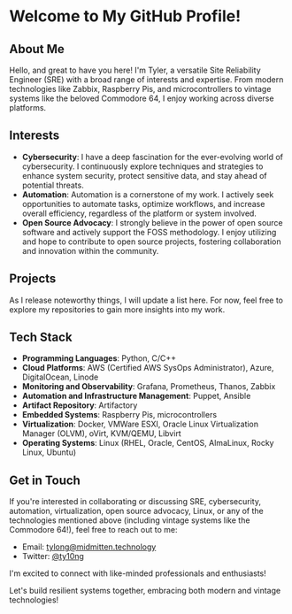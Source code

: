# Welcome to My GitHub Profile!

## About Me
Hello, and great to have you here! I'm Tyler, a versatile Site Reliability Engineer (SRE) with a broad range of interests and expertise. From modern technologies like Zabbix, Raspberry Pis, and microcontrollers to vintage systems like the beloved Commodore 64, I enjoy working across diverse platforms.

## Interests
- **Cybersecurity**: I have a deep fascination for the ever-evolving world of cybersecurity. I continuously explore techniques and strategies to enhance system security, protect sensitive data, and stay ahead of potential threats.
- **Automation**: Automation is a cornerstone of my work. I actively seek opportunities to automate tasks, optimize workflows, and increase overall efficiency, regardless of the platform or system involved.
- **Open Source Advocacy**: I strongly believe in the power of open source software and actively support the FOSS methodology. I enjoy utilizing and hope to contribute to open source projects, fostering collaboration and innovation within the community.

## Projects
<!--
Here are some noteworthy projects I've been involved in:
- **Project 1**: [Brief project description with a link to the repository]
- **Project 2**: [Brief project description with a link to the repository]
- **Project 3**: [Brief project description with a link to the repository]
-->

As I release noteworthy things, I will update a list here. For now, feel free to explore my repositories to gain more insights into my work.

## Tech Stack
- **Programming Languages**: Python, C/C++
- **Cloud Platforms**: AWS (Certified AWS SysOps Administrator), Azure, DigitalOcean, Linode
- **Monitoring and Observability**: Grafana, Prometheus, Thanos, Zabbix
- **Automation and Infrastructure Management**: Puppet, Ansible
- **Artifact Repository**: Artifactory
- **Embedded Systems**: Raspberry Pis, microcontrollers
- **Virtualization**: Docker, VMWare ESXI, Oracle Linux Virtualization Manager (OLVM), oVirt, KVM/QEMU, Libvirt
- **Operating Systems**: Linux (RHEL, Oracle, CentOS, AlmaLinux, Rocky Linux, Ubuntu)

## Get in Touch
If you're interested in collaborating or discussing SRE, cybersecurity, automation, virtualization, open source advocacy, Linux, or any of the technologies mentioned above (including vintage systems like the Commodore 64!), feel free to reach out to me:

- Email: [tylong@midmitten.technology](mailto:tylong@midmitten.technology)
- Twitter: [@ty10ng](https://twitter.com/ty10ng)

I'm excited to connect with like-minded professionals and enthusiasts!

Let's build resilient systems together, embracing both modern and vintage technologies!
